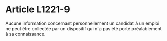 # Article L1221-9

Aucune information concernant personnellement un candidat à un emploi ne peut être collectée par un dispositif qui n'a pas été porté préalablement à sa connaissance.